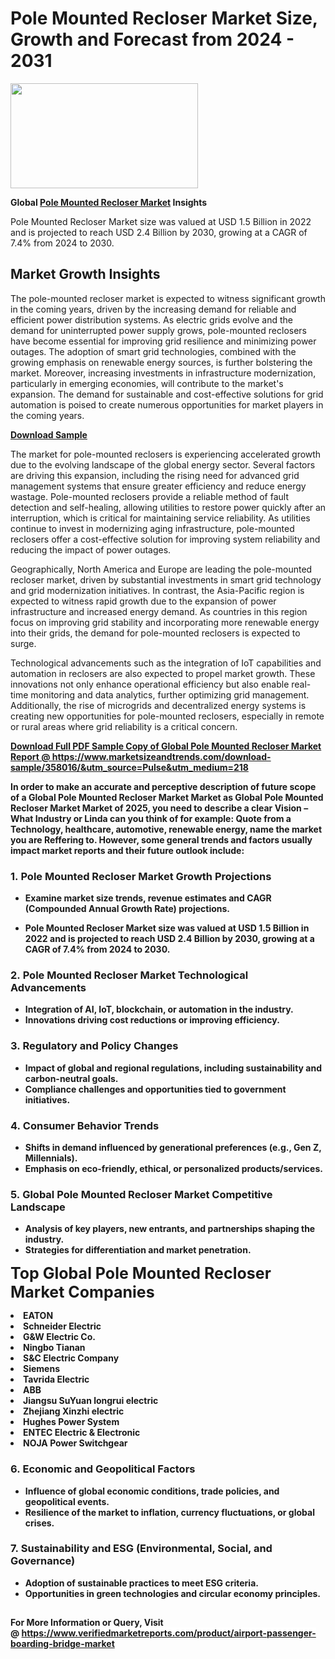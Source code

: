 <H1>Pole Mounted Recloser Market Size, Growth and Forecast from 2024 - 2031</H1><img class="aligncenter size-medium wp-image-584254" src="https://thirdeyenews.in/wp-content/uploads/2024/09/Global-Market-Research-300x168.jpeg" alt="" width="300" height="168" /><p><strong>Global&nbsp;<a href="https://www.marketsizeandtrends.com/download-sample/358016/&amp;utm_source=Pulse&amp;utm_medium=218">Pole Mounted Recloser Market</a> Insights</strong></p><p>Pole Mounted Recloser Market size was valued at USD 1.5 Billion in 2022 and is projected to reach USD 2.4 Billion by 2030, growing at a CAGR of 7.4% from 2024 to 2030.</p><p><h2>Market Growth Insights</h2> <p>The pole-mounted recloser market is expected to witness significant growth in the coming years, driven by the increasing demand for reliable and efficient power distribution systems. As electric grids evolve and the demand for uninterrupted power supply grows, pole-mounted reclosers have become essential for improving grid resilience and minimizing power outages. The adoption of smart grid technologies, combined with the growing emphasis on renewable energy sources, is further bolstering the market. Moreover, increasing investments in infrastructure modernization, particularly in emerging economies, will contribute to the market's expansion. The demand for sustainable and cost-effective solutions for grid automation is poised to create numerous opportunities for market players in the coming years.</p> <p><strong><a href="#">Download Sample</a></strong></p> <p>The market for pole-mounted reclosers is experiencing accelerated growth due to the evolving landscape of the global energy sector. Several factors are driving this expansion, including the rising need for advanced grid management systems that ensure greater efficiency and reduce energy wastage. Pole-mounted reclosers provide a reliable method of fault detection and self-healing, allowing utilities to restore power quickly after an interruption, which is critical for maintaining service reliability. As utilities continue to invest in modernizing aging infrastructure, pole-mounted reclosers offer a cost-effective solution for improving system reliability and reducing the impact of power outages.</p> <p>Geographically, North America and Europe are leading the pole-mounted recloser market, driven by substantial investments in smart grid technology and grid modernization initiatives. In contrast, the Asia-Pacific region is expected to witness rapid growth due to the expansion of power infrastructure and increased energy demand. As countries in this region focus on improving grid stability and incorporating more renewable energy into their grids, the demand for pole-mounted reclosers is expected to surge.</p> <p>Technological advancements such as the integration of IoT capabilities and automation in reclosers are also expected to propel market growth. These innovations not only enhance operational efficiency but also enable real-time monitoring and data analytics, further optimizing grid management. Additionally, the rise of microgrids and decentralized energy systems is creating new opportunities for pole-mounted reclosers, especially in remote or rural areas where grid reliability is a critical concern.</p> <p><strong><a href="#"></p><p><span class=""><strong>Download Full PDF Sample Copy of Global Pole Mounted Recloser Market Report</strong> @ <a href="https://www.marketsizeandtrends.com/download-sample/358016/&amp;utm_source=Pulse&amp;utm_medium=218" target="_blank">https://www.marketsizeandtrends.com/download-sample/358016/&amp;utm_source=Pulse&amp;utm_medium=218</a></span></p><p>In order to make an accurate and perceptive description of future scope of a Global&nbsp;Pole Mounted Recloser Market Market as Global&nbsp;Pole Mounted Recloser Market Market of 2025, you need to describe a clear Vision &ndash; What Industry or Linda can you think of for example: Quote from a Technology, healthcare, automotive, renewable energy, name the market you are Reffering to. However, some general trends and factors usually impact market reports and their future outlook include:</p><h3>1.&nbsp;<strong>Pole Mounted Recloser Market Growth Projections</strong></h3><ul><li>Examine market size trends, revenue estimates and CAGR (Compounded Annual Growth Rate) projections.</li><li><p>Pole Mounted Recloser Market size was valued at USD 1.5 Billion in 2022 and is projected to reach USD 2.4 Billion by 2030, growing at a CAGR of 7.4% from 2024 to 2030.</p></li></ul><h3>2.&nbsp;<strong>Pole Mounted Recloser Market Technological Advancements</strong></h3><ul><li>Integration of AI, IoT, blockchain, or automation in the industry.</li><li>Innovations driving cost reductions or improving efficiency.</li></ul><h3>3.&nbsp;<strong>Regulatory and Policy Changes</strong></h3><ul><li>Impact of global and regional regulations, including sustainability and carbon-neutral goals.</li><li>Compliance challenges and opportunities tied to government initiatives.</li></ul><h3>4.&nbsp;<strong>Consumer Behavior Trends</strong></h3><ul><li>Shifts in demand influenced by generational preferences (e.g., Gen Z, Millennials).</li><li>Emphasis on eco-friendly, ethical, or personalized products/services.</li></ul><h3>5.&nbsp;<strong>Global Pole Mounted Recloser Market Competitive Landscape</strong></h3><ul><li>Analysis of key players, new entrants, and partnerships shaping the industry.</li><li>Strategies for differentiation and market penetration.</li></ul><p data-pm-slice="1 1 []"><span style="color: inherit; font-family: inherit; font-size: 25px;">Top Global Pole Mounted Recloser Market Companies</span></p><div class="" data-test-id=""><p><li>EATON</li><li> Schneider Electric</li><li> G&W Electric Co.</li><li> Ningbo Tianan</li><li> S&C Electric Company</li><li> Siemens</li><li> Tavrida Electric</li><li> ABB</li><li> Jiangsu SuYuan longrui electric</li><li> Zhejiang Xinzhi electric</li><li> Hughes Power System</li><li> ENTEC Electric & Electronic</li><li> NOJA Power Switchgear</li></p></div><h3>6.&nbsp;<strong>Economic and Geopolitical Factors</strong></h3><ul><li>Influence of global economic conditions, trade policies, and geopolitical events.</li><li>Resilience of the market to inflation, currency fluctuations, or global crises.</li></ul><h3>7.&nbsp;<strong>Sustainability and ESG (Environmental, Social, and Governance)</strong></h3><ul><li>Adoption of sustainable practices to meet ESG criteria.</li><li>Opportunities in green technologies and circular economy principles.</li></ul><h2><strong style="font-size: 14px;">For More Information or Query, Visit @&nbsp;</strong><a style="background-color: #ffffff; font-size: 14px;" href="https://www.marketsizeandtrends.com/report/pole-mounted-recloser-market/" target="_blank">https://www.verifiedmarketreports.com/product/airport-passenger-boarding-bridge-market</a></h2>
